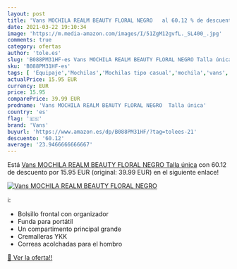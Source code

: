 ```yaml
---
layout: post
title: 'Vans MOCHILA REALM BEAUTY FLORAL NEGRO   al 60.12 % de descuento'
date: 2021-03-22 19:10:34
image: 'https://m.media-amazon.com/images/I/51ZgM12gvfL._SL400_.jpg'
comments: true
category: ofertas
author: 'tole.es'
slug: 'B088PM31HF-es Vans MOCHILA REALM BEAUTY FLORAL NEGRO Talla única'
sku: 'B088PM31HF-es'
tags: [ 'Equipaje','Mochilas','Mochilas tipo casual','mochila','vans', ]
actualPrice: 15.95 EUR
currency: EUR
price: 15.95
comparePrice: 39.99 EUR
prodname: 'Vans MOCHILA REALM BEAUTY FLORAL NEGRO  Talla única'
country: 'es'
flag: '🇪🇸'
brand: 'Vans'
buyurl: 'https://www.amazon.es/dp/B088PM31HF/?tag=tolees-21'
descuento: '60.12'
average: '23.9466666666667'
---
```


Está [Vans MOCHILA REALM BEAUTY FLORAL NEGRO  Talla única](https://www.amazon.es/dp/B088PM31HF/?tag=tolees-21) con 60.12 de descuento por 15.95 EUR (original: 39.99 EUR) en el siguiente enlace!

[![Vans MOCHILA REALM BEAUTY FLORAL NEGRO  ](https://m.media-amazon.com/images/I/51ZgM12gvfL._SL400_.jpg)](https://www.amazon.es/dp/B088PM31HF/?tag=tolees-21)

ℹ️:

- Bolsillo frontal con organizador
- Funda para portátil
- Un compartimento principal grande
- Cremalleras YKK
- Correas acolchadas para el hombro

[🛒 Ver la oferta!!](https://www.amazon.es/dp/B088PM31HF/?tag=tolees-21)
